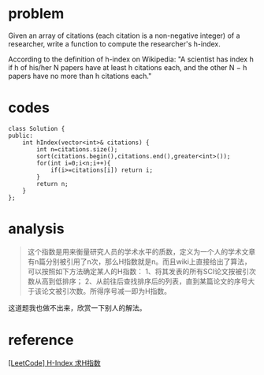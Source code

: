 # problem
>
Given an array of citations (each citation is a non-negative integer) of a researcher, write a function to compute the researcher's h-index.

According to the definition of h-index on Wikipedia: "A scientist has index h if h of his/her N papers have at least h citations each, and the other N − h papers have no more than h citations each."

# codes
```
class Solution {
public:
    int hIndex(vector<int>& citations) {
        int n=citations.size();
        sort(citations.begin(),citations.end(),greater<int>());
        for(int i=0;i<n;i++){
            if(i>=citations[i]) return i;
        }
        return n;
    }
};
```

# analysis
>这个指数是用来衡量研究人员的学术水平的质数，定义为一个人的学术文章有n篇分别被引用了n次，那么H指数就是n。而且wiki上直接给出了算法，可以按照如下方法确定某人的H指数：
1、将其发表的所有SCI论文按被引次数从高到低排序；
2、从前往后查找排序后的列表，直到某篇论文的序号大于该论文被引次数。所得序号减一即为H指数。

这道题我也做不出来，欣赏一下别人的解法。

# reference
[[LeetCode] H-Index 求H指数][1]

[1]: http://www.cnblogs.com/grandyang/p/4781203.html